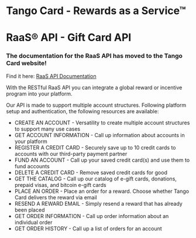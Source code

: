 # Tango Card - Rewards as a Service&trade;

# RaaS&reg; API - Gift Card API

### The documentation for the RaaS API has moved to the Tango Card website!


Find it here: [RaaS API Documentation](https://www.tangocard.com/docs/raas-api/)


With the RESTful RaaS API you can integrate a global reward or incentive program into your platform. 

Our API is made to support multiple account structures. Following platform setup and authentication, the following resources are available:

* CREATE AN ACCOUNT - Versatility to create multiple account structures to support many use cases
* GET ACCOUNT INFORMATION - Call up information about accounts in your platform
* REGISTER A CREDIT CARD - Securely save up to 10 credit cards to accounts with our third-party payment partner
* FUND AN ACCOUNT - Call up your saved credit card(s) and use them to fund accounts
* DELETE A CREDIT CARD - Remove saved credit cards for good
* GET THE CATALOG - Call up our catalog of e-gift cards, donations, prepaid visas, and bitcoin e-gift cards
* PLACE AN ORDER - Place an order for a reward. Choose whether Tango Card delivers the reward via email
* RESEND A REWARD EMAIL - Simply resend a reward that has already been placed
* GET ORDER INFORMATION - Call up order information about an individual order
* GET ORDER HISTORY - Call up a list of orders for an account
